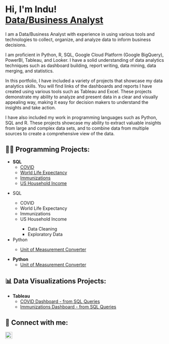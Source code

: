 <h1>Hi, I'm Indu! <br/><a href="https://github.com/indu-sen/indu-sen">Data/Business Analyst </a></h1> 

<p>I am a Data/Business Analyst with experience in using various tools and technologies to collect, organize, and analyze data to inform business decisions. 

I am proficient in Python, R, SQL, Google Cloud Platform (Google BigQuery), PowerBI, Tableau, and Looker. I have a solid understanding of data analytics techniques such as dashboard building, report writing, data mining, data merging, and statistics. 

In this portfolio, I have included a variety of projects that showcase my data analytics skills. You will find links of the dashboards and reports I have created using various tools such as Tableau and Excel. These projects demonstrate my ability to analyze and present data in a clear and visually appealing way, making it easy for decision makers to understand the insights and take action.

I have also included my work in programming languages such as Python, SQL and R. These projects showcase my ability to extract valuable insights from large and complex data sets, and to combine data from multiple sources to create a comprehensive view of the data.

</p>


<h2>👩‍💻 Programming Projects:</h2>

<ul>
<li><b>SQL</b><ul>
<li><a href="https://github.com/indu-sen/Portfolio-Projects/blob/main/SQL/COVID/Code">COVID</a></li>
<li><a href="https://github.com/indu-sen/Portfolio-Projects/blob/main/SQL/World%20Life%20Expectancy/World_Life_Expectancy.sql">World Life Expectancy</a></li>
<li><a href="https://github.com/indu-sen/Portfolio-Projects/blob/main/SQL/Immunizations/Flu_shots.sql">Immunizations</a></li>
<li><a href="">US Household Income</a></li>
</ul>
</li>
</ul>


<ul><!-- start of  main list-->
  <li>SQL</li>
   <ul><!-- start of nested list-->
                <li>COVID</li>
                <li>World Life Expectancy</li>
                <li>Immunizations</li>
                <li>US Household Income</li>
                   <ul>
                     <li>Data Cleaning</li>
                     <li>Exploratory Data</li>
                   </ul>
            </ul><!--end of nested list-->
   <li>Python</li>
    <ul>
      <li><a href="https://github.com/indu-sen/Portfolio-Projects/blob/main/Python/Unit_of_Measurement_Converter.ipynb">Unit of Measurement Converter</a></li>
    </ul>
 </ul><!--end of  main list -->







<ul>
<li><b>Python</b><ul>
<li><a href="https://github.com/indu-sen/Portfolio-Projects/blob/main/Python/Unit_of_Measurement_Converter.ipynb">Unit of Measurement Converter</a></li>
</ul>
</li>
</ul>

<h2>📊 Data Visualizations Projects:</h2>
<ul>
<li><b>Tableau</b><ul>
<li><a href="https://public.tableau.com/app/profile/indu.sen1237/viz/COVIDDashboard_17030952249320/Dashboard1">COVID Dashboard - from SQL Queries </a></li>
<li><a href="https://public.tableau.com/app/profile/indu.sen1237/viz/ImmunizationDashboard_17032121398330/Dashboard1?publish=yes">Immunizations Dashboard - from SQL Queries</a></li>
</ul>
</li>
</ul>

<h2> 🤳 Connect with me:</h2>

<p><a href="https://linkedin.com/in/indusen"><img align="left" alt="Indu Sen | LinkedIn" width="22px" src="https://cdn.jsdelivr.net/npm/simple-icons@v3/icons/linkedin.svg" /></a></p>

